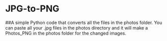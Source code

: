 # JPG-to-PNG
##A simple Python code that converts all the files in the photos folder.
You can paste all your .jpg files in the photos directory and it will make a Photos_PNG in the photos folder for the changed images.
